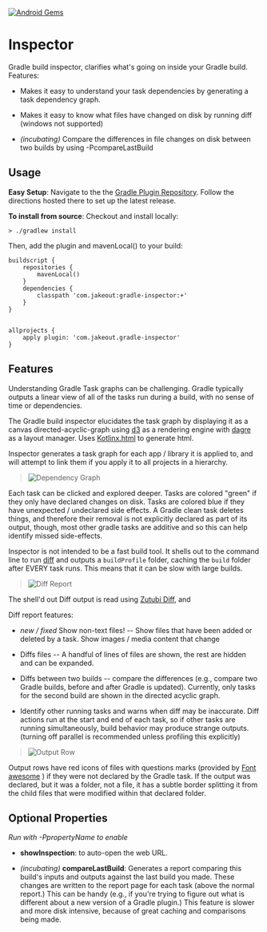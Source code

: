 [![Android Gems](http://www.android-gems.com/badge/jakeouellette/inspector.svg?branch=master)](http://www.android-gems.com/lib/jakeouellette/inspector)

# Inspector

Gradle build inspector, clarifies what's going on inside your Gradle build. Features:

 - Makes it easy to understand your task dependencies by generating a task dependency graph.

 - Makes it easy to know what files have changed on disk by running diff (windows not supported)

 - *(incubating)* Compare the differences in file changes on disk between two builds by using -PcompareLastBuild

## Usage

**Easy Setup**: Navigate to the the [Gradle Plugin Repository](https://plugins.gradle.org/plugin/com.jakeout.gradle-inspector).  Follow the directions hosted there to set up the latest release.

**To install from source**: Checkout and install locally:

    > ./gradlew install

Then, add the plugin and mavenLocal() to your build:

    buildscript {
        repositories {
            mavenLocal()
        }
        dependencies {
            classpath 'com.jakeout:gradle-inspector:+'
        }
    }


    allprojects {
        apply plugin: 'com.jakeout.gradle-inspector'
    }

## Features

Understanding Gradle Task graphs can be challenging. Gradle typically outputs a linear view of all of the tasks run during a build, with no sense of time or dependencies.

The Gradle build inspector elucidates the task graph by displaying it as a canvas directed-acyclic-graph using [d3](http://d3js.org/) as a rendering engine with [dagre](https://github.com/cpettitt/dagre-d3) as a layout manager.  Uses [Kotlinx.html](https://github.com/kotlinx/kotlinx.html) to generate html.

Inspector generates a task graph for each app / library it is applied to, and will attempt to link them if you apply it to all projects in a hierarchy.

> ![Dependency Graph](docs/dependency-graph.png)

Each task can be clicked and explored deeper. Tasks are colored "green" if they only have declared changes on disk. Tasks are colored blue if they have unexpected / undeclared side effects. A Gradle clean task deletes things, and therefore their removal is not explicitly declared as part of its output, though, most other gradle tasks are additive and so this can help identify missed side-effects.

Inspector is not intended to be a fast build tool. It shells out to the command line to run [diff](http://unixhelp.ed.ac.uk/CGI/man-cgi?diff) and outputs a `buildProfile` folder, caching the `build` folder after EVERY task runs. This means that it can be slow with large builds.

> ![Diff Report](docs/diff-report.png)

The shell'd out Diff output is read using [Zutubi Diff](https://github.com/Zutubi/com.zutubi.diff), and 

Diff report features:

 - *new / fixed* Show non-text files! -- Show files that have been added or deleted by a task. Show images / media content that change

 - Diffs files -- A handful of lines of files are shown, the rest are hidden and can be expanded.

 - Diffs between two builds -- compare the differences (e.g., compare two Gradle builds, before and after Gradle is updated). Currently, only tasks for the second build are shown in the directed acyclic graph.

 - Identify other running tasks and warns when diff may be inaccurate. Diff actions run at the start and end of each task, so if other tasks are running simultaneously, build behavior may produce strange outputs. (turning off parallel is recommended unless profiling this explicitly)

> ![Output Row](docs/output-row.png)

Output rows have red icons of files with questions marks (provided by [Font awesome](https://github.com/FortAwesome/Font-Awesome) ) if they were not declared by the Gradle task. If the output was declared, but it was a folder, not a file, it has a subtle border splitting it from the child files that were modified within that declared folder.

## Optional Properties

*Run with -PpropertyName to enable*

 - __showInspection__: to auto-open the web URL.

- *(incubating)* __compareLastBuild__: Generates a report comparing this build's inputs and outputs against the last
build you made. These changes are written to the report page for each task (above the normal report.) This can be handy (e.g., if you're trying to figure out what is different about a new version of a Gradle plugin.) This feature is slower and more disk intensive, because of great caching and comparisons being made.
